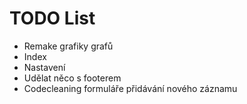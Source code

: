 TODO List
==========
* Remake grafiky grafů
* Index
* Nastavení
* Udělat něco s footerem
* Codecleaning formuláře přidávání nového záznamu
